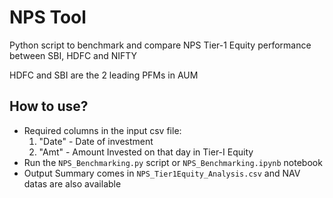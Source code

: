 # NPS Tool

Python script to benchmark and compare NPS Tier-1 Equity performance between SBI, HDFC and NIFTY

HDFC and SBI are the 2 leading PFMs in AUM

## How to use?
* Required columns in the input csv file:
	1. "Date" - Date of investment
	2. "Amt" - Amount Invested on that day in Tier-I Equity
* Run the `NPS_Benchmarking.py` script or `NPS_Benchmarking.ipynb` notebook
* Output Summary comes in `NPS_Tier1Equity_Analysis.csv` and NAV datas are also available